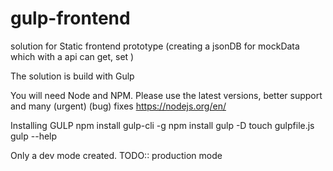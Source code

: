 # gulp-frontend
solution for Static frontend prototype (creating a jsonDB for mockData which with a api can get, set )

The solution is build with Gulp

You will need Node and NPM.
Please use the latest versions, better support and many (urgent) (bug) fixes
https://nodejs.org/en/

Installing GULP
npm install gulp-cli -g
npm install gulp -D
touch gulpfile.js
gulp --help


Only a dev mode created. TODO:: production mode

